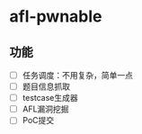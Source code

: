 # afl-pwnable

## 功能

- [ ] 任务调度：不用复杂，简单一点
- [ ] 题目信息抓取
- [ ] testcase生成器
- [ ] AFL漏洞挖掘
- [ ] PoC提交
